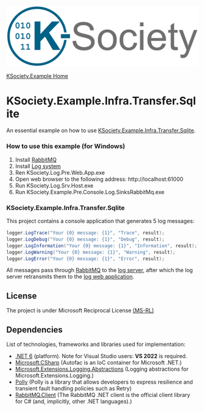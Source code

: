 ![Logo](https://github.com/K-Society/KSociety.Example/blob/master/docs/K-Society__Logo_vs-negative.png)

[KSociety.Example Home](https://github.com/K-Society/KSociety.Example)

# KSociety.Example.Infra.Transfer.Sqlite

An essential example on how to use [KSociety.Example.Infra.Transfer.Sqlite](https://github.com/K-Society/KSociety.Example/tree/master/Src/01/06/KSociety.Example.Infra.Transfer.Sqlite).

### How to use this example (for Windows)

1. Install [RabbitMQ](https://github.com/K-Society/KSociety.RabbitMQ.Install/releases)
2. Install [Log system](https://github.com/K-Society/KSociety.Log/releases)
3. Ren KSociety.Log.Pre.Web.App.exe
4. Open web browser to the following address: http://localhost:61000
5. Run KSociety.Log.Srv.Host.exe
6. Run KSociety.Example.Pre.Console.Log.SinksRabbitMq.exe

### KSociety.Example.Infra.Transfer.Sqlite

This project contains a console application that generates 5 log messages:
```cs
logger.LogTrace("Your {0} message: {1}", "Trace", result);
logger.LogDebug("Your {0} message: {1}", "Debug", result);
logger.LogInformation("Your {0} message: {1}", "Information", result);
logger.LogWarning("Your {0} message: {1}", "Warning", result);
logger.LogError("Your {0} message: {1}", "Error", result);
```

All messages pass through [RabbitMQ](https://www.rabbitmq.com/) to the [log server](https://github.com/K-Society/KSociety.Log), after which the log server retransmits them to the [log web application](https://github.com/K-Society/KSociety.Log).


## License
The project is under Microsoft Reciprocal License [(MS-RL)](http://www.opensource.org/licenses/MS-RL)

## Dependencies

List of technologies, frameworks and libraries used for implementation:

- [.NET 6](https://dotnet.microsoft.com/download/dotnet/6.0) (platform). Note for Visual Studio users: **VS 2022** is required.
- [Microsoft.CSharp](Microsoft.CSharp) (Autofac is an IoC container for Microsoft .NET.)
- [Microsoft.Extensions.Logging.Abstractions](https://www.nuget.org/packages/Microsoft.Extensions.Logging.Abstractions/) (Logging abstractions for Microsoft.Extensions.Logging.)
- [Polly](https://www.nuget.org/packages/Polly) (Polly is a library that allows developers to express resilience and transient fault handling policies such as Retry)
- [RabbitMQ.Client](https://www.nuget.org/packages/RabbitMQ.Client) (The RabbitMQ .NET client is the official client library for C# (and, implicitly, other .NET languages).)